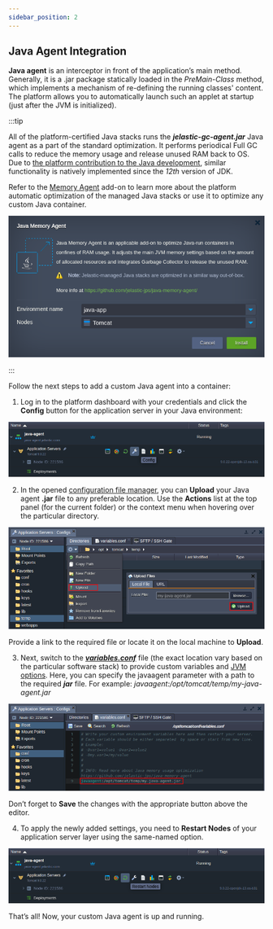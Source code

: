 ```yaml
---
sidebar_position: 2
---
```


## Java Agent Integration

**Java agent** is an interceptor in front of the application’s main method. Generally, it is a .jar package statically loaded in the _PreMain-Class_ method, which implements a mechanism of re-defining the running classes' content. The platform allows you to automatically launch such an applet at startup (just after the JVM is initialized).

:::tip

All of the platform-certified Java stacks runs the **_jelastic-gc-agent.jar_** Java agent as a part of the standard optimization. It performs periodical Full GC calls to reduce the memory usage and release unused RAM back to OS. Due to [the platform contribution to the Java development](https://cloudmydc.com/), similar functionality is natively implemented since the _12th_ version of JDK.

Refer to the [Memory Agent](https://cloudmydc.com/) add-on to learn more about the platform automatic optimization of the managed Java stacks or use it to optimize any custom Java container.

<div style={{
    display:'flex',
    justifyContent: 'center',
    margin: '0 0 1rem 0'
}}>

![Locale Dropdown](./img/JavaAgent/00--java-memory-agent-addon.png)

</div>

:::

Follow the next steps to add a custom Java agent into a container:

1. Log in to the platform dashboard with your credentials and click the **Config** button for the application server in your Java environment:

<div style={{
    display:'flex',
    justifyContent: 'center',
    margin: '0 0 1rem 0'
}}>

![Locale Dropdown](./img/JavaAgent/01-environment-config-button.png)

</div>

2. In the opened [configuration file manager](http://localhost:3000/docs/ApplicationSetting/Configuration%20File%20Manager), you can **Upload** your Java agent **.jar** file to any preferable location. Use the **Actions** list at the top panel (for the current folder) or the context menu when hovering over the particular directory.

<div style={{
    display:'flex',
    justifyContent: 'center',
    margin: '0 0 1rem 0'
}}>

![Locale Dropdown](./img/JavaAgent/02-upload-file-to-container.png)

</div>

Provide a link to the required file or locate it on the local machine to **Upload**.

3. Next, switch to the [**_variables.conf_**](https://cloudmydc.com/) file (the exact location vary based on the particular software stack) to provide custom variables and [JVM options](https://cloudmydc.com/). Here, you can specify the javaagent parameter with a path to the required **_jar_** file. For example: _javaagent:/opt/tomcat/temp/my-java-agent.jar_

<div style={{
    display:'flex',
    justifyContent: 'center',
    margin: '0 0 1rem 0'
}}>

![Locale Dropdown](./img/JavaAgent/03-variables-conf-file.png)

</div>

Don’t forget to **Save** the changes with the appropriate button above the editor.

4. To apply the newly added settings, you need to **Restart Nodes** of your application server layer using the same-named option.

<div style={{
    display:'flex',
    justifyContent: 'center',
    margin: '0 0 1rem 0'
}}>

![Locale Dropdown](./img/JavaAgent/04--restart-nodes-button.png)

</div>

That’s all! Now, your custom Java agent is up and running.
